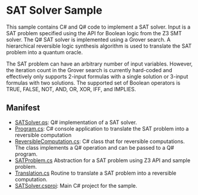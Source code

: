 # SAT Solver Sample #

This sample contains C# and Q# code to implement a SAT solver.  Input is a SAT problem
specified using the API for Boolean logic from the Z3 SMT solver.  The Q# SAT solver
is implemented using a Grover search.  A hierarchical reversible logic synthesis algorithm
is used to translate the SAT problem into a quantum oracle.

The SAT problem can have an arbitrary number of input variables.  However, the iteration
count in the Grover search is currently hard-coded and effectively only supports 2-input
formulas with a single solution or 3-input formulas with two solutions.  The supported set
of Boolean operators is TRUE, FALSE, NOT, AND, OR, XOR, IFF, and IMPLIES.

## Manifest ##

- [SATSolver.qs](./SATSolver.qs): Q# implementation of a SAT solver.
- [Program.cs](./Program.cs): C# console application to translate the SAT problem into a reversible computation
- [ReversibleComputation.cs](./ReversibleComputation.cs): C# class that for reversible computations.  The class
  implements a Q# operation and can be passed to a Q# program.
- [SATProblem.cs](./SATproblem.cs) Abstraction for a SAT problem using Z3 API and sample problem.
- [Translation.cs](./Translation.cs) Routine to translate a SAT problem into a reversible computation.
- [SATSolver.csproj](./SATSolver.csproj): Main C# project for the sample.
